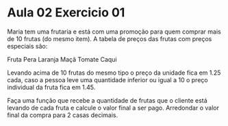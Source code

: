 # Aula 02 Exercicio 01

Maria tem uma frutaria e está com uma promoção para quem comprar mais de 10 frutas (do mesmo item). A tabela de preços das frutas com preços especiais são:

Fruta
Pera
Laranja 
Maçã
Tomate
Caqui

Levando acima de 10 frutas do mesmo tipo o preço da unidade fica em 1.25 cada, caso a pessoa leve uma quantidade inferior ou igual a 10 o preço individual da fruta fica em 1.45.

Faça uma função que recebe a quantidade de frutas que o cliente está levando de cada fruta e calcule o valor final a ser pago. Arredondar o valor final da compra para 2 casas decimais.